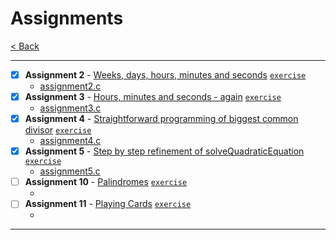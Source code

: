 # Assignments

[< Back](../README.md)

---

- [x] **Assignment 2** - [Weeks, days, hours, minutes and seconds](./assignment2.md) [`exercise`](../lecture_02/2_5.c)
  - [assignment2.c](./assignment2.c)
- [x] **Assignment 3** - [Hours, minutes and seconds - again](./assignment3.md) [`exercise`](../lecture_03/3_4.c)
  - [assignment3.c](./assignment3.c)
- [x] **Assignment 4** - [Straightforward programming of biggest common divisor](./assignment4.md) [`exercise`](../lecture_04/4_6.c)
  - [assignment4.c](./assignment4.c)
- [x] **Assignment 5** - [Step by step refinement of solveQuadraticEquation](./assignment5.md) [`exercise`](../lecture_05/5_1.c)
  - [assignment5.c](./assignment5.c)
- [ ] **Assignment 10** - [Palindromes](./assignment11.md) [`exercise`](../lecture_10/11_2.c)
  - [](./assignment_10.c)
- [ ] **Assignment 11** - [Playing Cards](./assignment12.md) [`exercise`](../lecture_11/12_s4.c)
  - [](./assingment_11.c)

---
